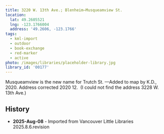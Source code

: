 ```yaml
---
title: 3220 W. 13th Ave.; Blenheim—Musqueamview St.
location:
  lat: 49.2605521
  lng: -123.1766004
  address: '49.2606, -123.1766'
tags:
  - kml-import
  - outdoor
  - book-exchange
  - red-marker
  - active
photo: /images/libraries/placeholder-library.jpg
library_id: '00177'
---
```

Musqueamview is the new name for Trutch St.
—Added to map by K.D., 2020.
Address corrected 2020 12.  
(I could not find the address 3228 W. 13th Ave.)

## History
- **2025-Aug-08** - Imported from Vancouver Little Libraries 2025.8.6.revision
